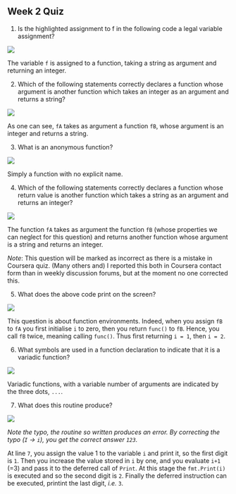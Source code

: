 ## Week 2 Quiz

1. Is the highlighted assignment to f in the following code a legal variable assignment?

![](https://user-images.githubusercontent.com/49638680/91836278-d8f6a800-ec4a-11ea-9994-a09cc1b592eb.png)

The variable `f` is assigned to a function, taking a string as argument and returning an integer.

2. Which of the following statements correctly declares a function whose argument is another function which takes an integer as an argument and returns a string?

![](https://user-images.githubusercontent.com/49638680/91836284-dac06b80-ec4a-11ea-87d4-b1a273ff2a3c.png)

As one can see, `fA` takes as argument a function `fB`, whose argument is an integer and returns a string.

3. What is an anonymous function?

![](https://user-images.githubusercontent.com/49638680/91836298-de53f280-ec4a-11ea-9141-7262e02a7b3b.png)

Simply a function with no explicit name.

4. Which of the following statements correctly declares a function whose return value is another function which takes a string as an argument and returns an integer?

![](https://user-images.githubusercontent.com/49638680/91837283-4ce58000-ec4c-11ea-8e5e-ad241149a749.png)

The function `fA` takes as argument the function `fB` (whose properties we can neglect for this question) and returns another function whose argument is a string and returns an integer.

_Note_: This question will be marked as incorrect as there is a mistake in Coursera quiz. (Many others and) I reported this both in Coursera contact form than in weekly discussion forums, but at the moment no one corrected this.

5. What does the above code print on the screen?

![](https://user-images.githubusercontent.com/49638680/91836316-e14ee300-ec4a-11ea-84b6-dcad28f09bfb.png)

This question is about function environments.
Indeed, when you assign `fB` to `fA` you first initialise `i` to zero, then you return `func()` to `fB`.
Hence, you call `fB` twice, meaning calling `func()`.
Thus first returning `i = 1`, then `i = 2`.

6. What symbols are used in a function declaration to indicate that it is a variadic function?

![](https://user-images.githubusercontent.com/49638680/91836323-e3b13d00-ec4a-11ea-931f-3a7a4bdc2764.png)

Variadic functions, with a variable number of arguments are indicated by the three dots, `...`.

7. What does this routine produce?

![](https://user-images.githubusercontent.com/49638680/91836328-e57b0080-ec4a-11ea-9860-d58b6b61e699.png)

_Note the typo, the routine so written produces an error. By correcting the typo (`I` -> `i`), you get the correct answer `123`._

At line `7`, you assign the value 1 to the variable `i` and print it, so the first digit is `1`.
Then you increase the value stored in `i` by one, and you evaluate `i+1` (=3) and pass it to the deferred call of `Print`.
At this stage the `fmt.Print(i)` is executed and so the second digit is `2`.
Finally the deferred instruction can be executed, printint the last digit, _i.e._ `3`.
